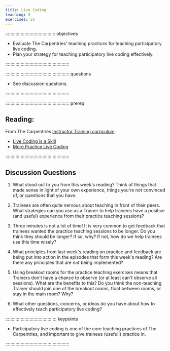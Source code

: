 ```yaml
---
title: Live Coding
teaching: 5
exercises: 55
---
```


::::::::::::::::::::::::::::::::::::::: objectives

- Evaluate The Carpentries' teaching practices for teaching participatory live coding.
- Plan your strategy for teaching participatory live coding effectively. 

::::::::::::::::::::::::::::::::::::::::::::::::::

:::::::::::::::::::::::::::::::::::::::::::::::::: questions

- See discussion questions.

::::::::::::::::::::::::::::::::::::::::::::::::::

:::::::::::::::::::::::::::::::::::::::::::::::::: prereq 

## Reading:

From The Carpentries [Instructor Training curriculum](https://carpentries.github.io/instructor-training/instructor/index.html): 

* [Live Coding is a Skill](https://carpentries.github.io/instructor-training/instructor/17-live.html)
* [More Practice Live Coding](https://carpentries.github.io/instructor-training/instructor/20-performance.html)

::::::::::::::::::::::::::::::::::::::::::::::::::


## Discussion Questions

1. What stood out to you from this week's reading? Think of things that made sense in light of your own experience, things you're not convinced of, or questions that you have.

1. Trainees are often quite nervous about teaching in front of their peers. What strategies can you use as a Trainer to help trainees have a positive (and useful) experience from their practice teaching sessions?

1. Three minutes is not a lot of time! It is very common to get feedback that trainees wanted the practice teaching sessions to be longer. Do you think they should be longer? If so, why? If not, how do we help trainees use this time wisely?

1. What principles from last week's reading on practice and feedback are being put into action in the episodes that form this week's reading? Are there any principles that are *not* being implemented?

1. Using breakout rooms for the practice teaching exercises means that Trainers don't have a chance to observe (or at least can't observe all sessions). What are the benefits to this? Do you think the non-teaching Trainer should join one of the breakout rooms, float between rooms, or stay in the main room? Why?

1. What other questions, concerns, or ideas do you have about how to effectively teach participatory live coding? 

:::::::::::::::::::::::::::::::::::::::: keypoints

- Participatory live coding is one of the core teaching practices of The Carpentries, and important to give trainees (useful!) practice in.

::::::::::::::::::::::::::::::::::::::::::::::::::


